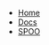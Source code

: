 <!-- docs/_sidebar.md -->
<script>
	function a() {alert();};
</script>

* <a href="https://objy.xyz" rel="noopener" title="Home">Home</a>
* <a href="https://objy.xyz/docs" rel="noopener" title="Docs">Docs</a>
* <a href="#/?id=spoo" rel="noopener" title="Docs">SPOO</a>
